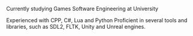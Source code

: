Currently studying Games Software Engineering at University

Experienced with CPP, C#, Lua and Python
Proficient in several tools and libraries, such as SDL2, FLTK, Unity and Unreal engines.
